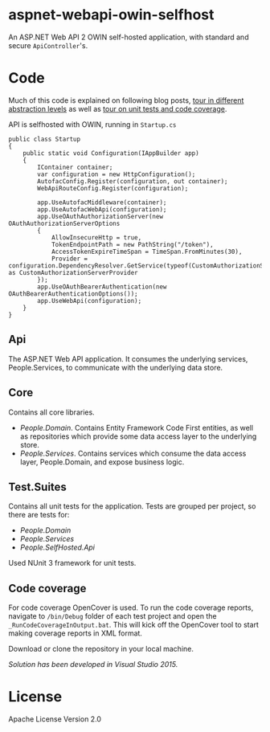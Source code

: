 # aspnet-webapi-owin-selfhost
An ASP.NET Web API 2 OWIN self-hosted application, with standard and secure `ApiController`'s.

# Code
Much of this code is explained on following blog posts, [tour in different abstraction levels](http://codereform.com/blog/post/unit-testing-and-code-coverage-for-asp-net-web-api-12/) as well as [tour on unit tests and code coverage](http://codereform.com/blog/post/unit-testing-and-code-coverage-for-asp-net-web-api-22/).

API is selfhosted with OWIN, running in `Startup.cs`
```
public class Startup
{
    public static void Configuration(IAppBuilder app)
    {
        IContainer container;
        var configuration = new HttpConfiguration();
        AutofacConfig.Register(configuration, out container);
        WebApiRouteConfig.Register(configuration);

        app.UseAutofacMiddleware(container);
        app.UseAutofacWebApi(configuration);
        app.UseOAuthAuthorizationServer(new OAuthAuthorizationServerOptions
        {
            AllowInsecureHttp = true,
            TokenEndpointPath = new PathString("/token"),
            AccessTokenExpireTimeSpan = TimeSpan.FromMinutes(30),
            Provider = configuration.DependencyResolver.GetService(typeof(CustomAuthorizationServerProvider)) as CustomAuthorizationServerProvider
        });
        app.UseOAuthBearerAuthentication(new OAuthBearerAuthenticationOptions());
        app.UseWebApi(configuration);
    }
}
```

## Api
The ASP.NET Web API application. It consumes the underlying services, People.Services, to communicate with the underlying data store.

## Core
Contains all core libraries.
- *People.Domain*. Contains Entity Framework Code First entities, as well as repositories which provide some data access layer to the underlying store.
- *People.Services*. Contains services which consume the data access layer, People.Domain, and expose business logic.

## Test.Suites
Contains all unit tests for the application. Tests are grouped per project, so there are tests for:
- *People.Domain*
- *People.Services*
- *People.SelfHosted.Api*

Used NUnit 3 framework for unit tests.

## Code coverage
For code coverage OpenCover is used.
To run the code coverage reports, navigate to `/bin/Debug` folder of each test project and open the `_RunCodeCoverageInOutput.bat`. This will kick off the OpenCover tool to start making coverage reports in XML format.

Download or clone the repository in your local machine.

*Solution has been developed in Visual Studio 2015.*

# License
Apache License Version 2.0
